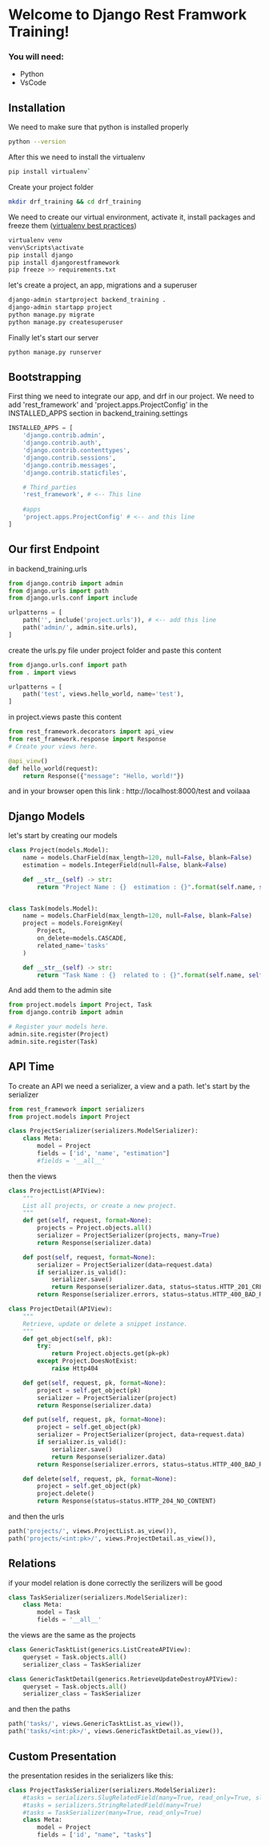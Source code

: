 # Welcome to Django Rest Framwork Training!

### You will need:
- Python
- VsCode

## Installation

We need to make sure that python is installed properly
```bash
python --version
```

After this we need to install the virtualenv
```bash
pip install virtualenv`
```

Create your project folder
```bash
mkdir drf_training && cd drf_training
```

We need to create our virtual environment, activate it, install packages and freeze them ([virtualenv best practices](venv.md "virtualenv best practices"))

```bash
virtualenv venv
venv\Scripts\activate
pip install django
pip install djangorestframework
pip freeze >> requirements.txt
```

 let's create a project, an app, migrations and a superuser

```bash
django-admin startproject backend_training .
django-admin startapp project 
python manage.py migrate
python manage.py createsuperuser
```

Finally let's start our server
```bash
python manage.py runserver
```

## Bootstrapping

First thing we need to integrate our app, and drf in our project. 
We need to add 'rest_framework' and 'project.apps.ProjectConfig' in the INSTALLED_APPS section in backend_training.settings

```python
INSTALLED_APPS = [
    'django.contrib.admin',
    'django.contrib.auth',
    'django.contrib.contenttypes',
    'django.contrib.sessions',
    'django.contrib.messages',
    'django.contrib.staticfiles',

    # Third_parties
    'rest_framework', # <-- This line
    
    #apps
    'project.apps.ProjectConfig' # <-- and this line
]
```

## Our first Endpoint

in backend_training.urls
```python
from django.contrib import admin
from django.urls import path
from django.urls.conf import include

urlpatterns = [
    path('', include('project.urls')), # <-- add this line
    path('admin/', admin.site.urls),
]
```

create the urls.py file under project folder and paste this content
```python
from django.urls.conf import path
from . import views

urlpatterns = [
    path('test', views.hello_world, name='test'),
]
```

in project.views paste this content
```python
from rest_framework.decorators import api_view
from rest_framework.response import Response
# Create your views here.

@api_view()
def hello_world(request):
    return Response({"message": "Hello, world!"})
```

and in your browser open this link : http://localhost:8000/test and voilaaa

## Django Models

let's start by creating our models
```python
class Project(models.Model):
    name = models.CharField(max_length=120, null=False, blank=False)
    estimation = models.IntegerField(null=False, blank=False)

    def __str__(self) -> str:
        return "Project Name : {}  estimation : {}".format(self.name, self.estimation)


class Task(models.Model):
    name = models.CharField(max_length=120, null=False, blank=False)
    project = models.ForeignKey(
        Project,
        on_delete=models.CASCADE,
        related_name='tasks'
    )

    def __str__(self) -> str:
        return "Task Name : {}  related to : {}".format(self.name, self.project.name)
```

And add them to the admin site
```python
from project.models import Project, Task
from django.contrib import admin

# Register your models here.
admin.site.register(Project)
admin.site.register(Task)
```

## API Time

To create an API we need a serializer, a view and a path. 
let's start by the serializer

```python
from rest_framework import serializers
from project.models import Project

class ProjectSerializer(serializers.ModelSerializer):
    class Meta:
        model = Project
        fields = ['id', 'name', "estimation"]
        #fields = '__all__'
```

then the views

```python
class ProjectList(APIView):
    """
    List all projects, or create a new project.
    """
    def get(self, request, format=None):
        projects = Project.objects.all()
        serializer = ProjectSerializer(projects, many=True)
        return Response(serializer.data)

    def post(self, request, format=None):
        serializer = ProjectSerializer(data=request.data)
        if serializer.is_valid():
            serializer.save()
            return Response(serializer.data, status=status.HTTP_201_CREATED)
        return Response(serializer.errors, status=status.HTTP_400_BAD_REQUEST)

class ProjectDetail(APIView):
    """
    Retrieve, update or delete a snippet instance.
    """
    def get_object(self, pk):
        try:
            return Project.objects.get(pk=pk)
        except Project.DoesNotExist:
            raise Http404

    def get(self, request, pk, format=None):
        project = self.get_object(pk)
        serializer = ProjectSerializer(project)
        return Response(serializer.data)

    def put(self, request, pk, format=None):
        project = self.get_object(pk)
        serializer = ProjectSerializer(project, data=request.data)
        if serializer.is_valid():
            serializer.save()
            return Response(serializer.data)
        return Response(serializer.errors, status=status.HTTP_400_BAD_REQUEST)

    def delete(self, request, pk, format=None):
        project = self.get_object(pk)
        project.delete()
        return Response(status=status.HTTP_204_NO_CONTENT)
```

and then the urls
```python
path('projects/', views.ProjectList.as_view()),
path('projects/<int:pk>/', views.ProjectDetail.as_view()),
```
## Relations

if your model relation is done correctly the serilizers will be good
```python
class TaskSerializer(serializers.ModelSerializer):
    class Meta:
        model = Task
        fields = '__all__'
```

the views are the same as the projects
```python
class GenericTasktList(generics.ListCreateAPIView):
    queryset = Task.objects.all()
    serializer_class = TaskSerializer

class GenericTasktDetail(generics.RetrieveUpdateDestroyAPIView):
    queryset = Task.objects.all()
    serializer_class = TaskSerializer
```

and then the paths
```python
path('tasks/', views.GenericTasktList.as_view()),
path('tasks/<int:pk>/', views.GenericTasktDetail.as_view()),
```


## Custom Presentation
the presentation resides in the serializers like this:
```python
class ProjectTasksSerializer(serializers.ModelSerializer):
    #tasks = serializers.SlugRelatedField(many=True, read_only=True, slug_field='name')
    #tasks = serializers.StringRelatedField(many=True)
    #tasks = TaskSerializer(many=True, read_only=True)
    class Meta:
        model = Project
        fields = ['id', "name", "tasks"]
```

